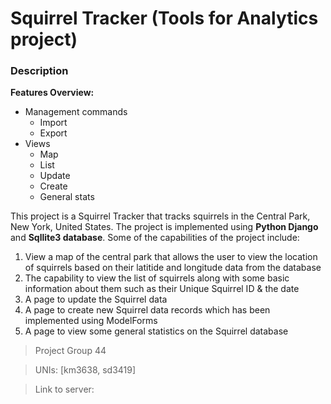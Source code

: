 # Squirrel Tracker (Tools for Analytics project)

[logo]: https://github.com/sd3419/TFAProject/blob/feature_readme/Squirrel.jpg

### Description

**Features Overview:**
 - Management commands
   - Import
   - Export
 - Views
   - Map
   - List
   - Update
   - Create
   - General stats

This project is a Squirrel Tracker that tracks squirrels in the Central Park, New York, United States. The project is implemented using **Python Django** and **Sqllite3 database**. Some of the capabilities of the project include: 
  1. View a map of the central park that allows the user to view the location of squirrels based on their latitide and longitude data from the database
  2. The capability to view the list of squirrels along with some basic information about them such as their Unique Squirrel ID & the date
  3. A page to update the Squirrel data 
  4. A page to create new Squirrel data records which has been implemented using ModelForms
  5. A page to view some general statistics on the Squirrel database

> Project Group 44

> UNIs: [km3638, sd3419]

> Link to server:
